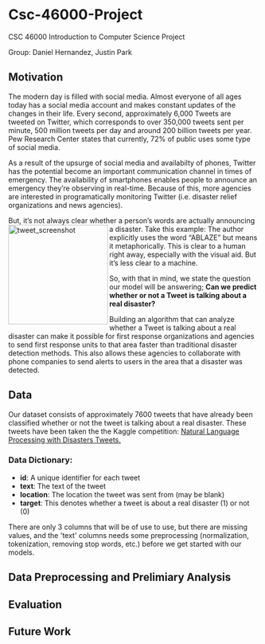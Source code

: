 # Csc-46000-Project
CSC 46000 Introduction to Computer Science Project

Group: Daniel Hernandez, Justin Park

## Motivation
The modern day is filled with social media. Almost everyone of all ages today has a social media account and makes constant updates of the changes in their life. 
Every second, approximately 6,000 Tweets are tweeted on Twitter, which corresponds to over 350,000 tweets sent per minute, 500 million tweets per day and around 200 billion tweets per year.
Pew Research Center states that currently, 72% of public uses some type of social media.

As a result of the upsurge of social media and availabilty of phones, Twitter has the potential become an important communication channel in times of emergency.
The availability of smartphones enables people to announce an emergency they’re observing in real-time. Because of this, more agencies are interested in programatically monitoring Twitter (i.e. disaster relief organizations and news agencies).

But, it’s not always clear whether a person’s words are actually announcing a disaster. Take this example:
<img align="left" width="200" alt="tweet_screenshot" src="https://user-images.githubusercontent.com/22521067/144728661-3e781d06-69b0-4f0f-b466-256c6ee8a152.png">
The author explicitly uses the word “ABLAZE” but means it metaphorically. This is clear to a human right away, especially with the visual aid. But it’s less clear to a machine.

So, with that in mind, we state the question our model will be answering; **Can we predict whether or not a Tweet is talking about a real disaster?**

Building an algorithm that can analyze whether a Tweet is talking about a real disaster can make it possible for first response organizations and agencies to send first response units to that area faster than traditional disaster detection methods. This also allows these agencies to collaborate with phone companies to send alerts to users in the area that a disaster was detected. 

## Data
Our dataset consists of approximately 7600 tweets that have already been classified whether or not the tweet is talking about a real disaster. These tweets have been taken the the Kaggle competition: [Natural Language Processing with Disasters Tweets.](https://www.kaggle.com/c/nlp-getting-started)

### Data Dictionary:
  - **id**: A unique identifier for each tweet
  - **text**: The text of the tweet
  - **location**: The location the tweet was sent from (may be blank)
  - **target**: This denotes whether a tweet is about a real disaster (1) or not (0)

There are only 3 columns that will be of use to use, but there are missing values, and the 'text' columns needs some preprocessing (normalization, tokenization, removing stop words, etc.) before we get started with our models.

## Data Preprocessing and Prelimiary Analysis



## Evaluation

## Future Work
